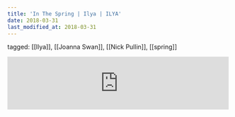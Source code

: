```yaml
---
title: 'In The Spring | Ilya | ILYA'
date: 2018-03-31
last_modified_at: 2018-03-31
---
```

tagged: [[Ilya]], [[Joanna Swan]], [[Nick Pullin]], [[spring]]
<iframe allowtransparency="true" class="bandcamp_audio_player" frameborder="0" height="120" src="https://bandcamp.com/EmbeddedPlayer/size=medium/bgcol=ffffff/linkcol=0687f5/notracklist=true/transparent=true/track=4095637663/" width="500"></iframe>